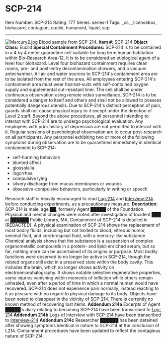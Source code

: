 # SCP-214
Item Number: SCP-214
Rating: 177
Series: series-1
Tags: _cc, _licensebox, biohazard, contagion, euclid, humanoid, liquid, scp

---

![Mercury2.jpg](https://scp-wiki.wdfiles.com/local--files/scp-214/Mercury2.jpg)
Blood sample from SCP-214.
**Item #:** SCP-214
**Object Class:** Euclid
**Special Containment Procedures:** SCP-214 is to be contained in a 4 by 4 meter quarantine cell suitable for long term human habitation within Bio-Research Area-12. It is to be considered an etiological agent of a level four biohazard. Level four biohazard containment requires clean rooms, pre- and post-entry decontamination showers, and a vacuum antechamber. All air and water sources to SCP-214's containment area are to be isolated from the rest of the area. All employees entering SCP-214's containment area must wear hazmat-suits with self-contained oxygen supply and supplemental cut-resistant liner. The cell shall be under continuous observation using remote video surveillance. SCP-214 is to be considered a danger to itself and others and shall not be allowed to possess potentially dangerous utensils. Due to SCP-214's distinct perception of pain, guards shall not cause physical injury to it except under the direction of Level 2 staff.
Beyond the above procedures, all personnel intending to interact with SCP-214 are to undergo psychological evaluation. Any employees with prior history of depression are not permitted to interact with it. Regular sessions of psychological observation are to occur post-research on all participants. Any personnel exhibiting two or more of the following symptoms during observation are to be quarantined immediately in identical containment to SCP-214:
  * self-harming behaviors
  * blunted affect
  * glossolalia
  * logorrhea
  * compulsive lying
  * silvery discharge from mucus membranes or wounds
  * obsessive-compulsive behaviors, particularly in writing or speech

Research staff is heavily encouraged to read [Log-214](/log-214) and [Interview-214](/interview-214) before conducting experiments, as a precautionary measure.
**Description:** SCP-214 is male, age ██, formerly Agent █████ of the Foundation. Physical and mental changes were noted after investigation of Incident ███ at ██████ Public Library, MA. Containment of SCP-214 is detailed in [REDACTED]. A physical examination of SCP-214 shows the replacement of most bodily fluids, including but not limited to blood, vitreous humor, seminal fluid, and cerebrospinal fluid, with a mercury-like substance. Chemical analysis shows that the substance is a suspension of complex organometallic compounds in a protein- and lipid-enriched serum, but so far, nothing more can be ascertained of its origins or purpose. Most bodily functions were observed to no longer be active in SCP-214, though the related organs still exist in a preserved state within the body cavity. This includes the brain, which no longer shows activity on electroencephalography. It shows notable selective regenerative properties, some injuries vanishing within moments of infliction while others remain unhealed, even after a period of time in which a normal human would have recovered. SCP-214 does not experience pain normally, instead reacting to it as pleasure with no regard to physical damage to its body. Objects have been noted to disappear in the vicinity of SCP-214. There is currently no known method of recovering lost items.
**Addendum 214a** Excerpts of Agent █████'s diary relating to becoming SCP-214 have been transcribed to [Log-214](/log-214)
**Addendum 214b** Logs of interview with SCP-214 have been transcribed to [Interview-214](/interview-214)
**Addendum 214c** Researcher ██████ has been detained after showing symptoms identical in nature to SCP-214 at the conclusion of L214. Containment procedures have been updated to reflect the contagious nature of SCP-214.